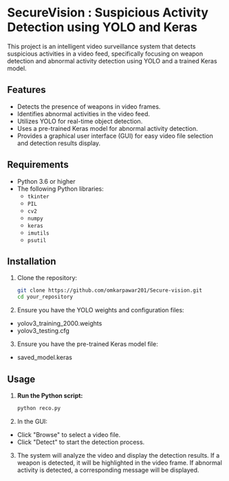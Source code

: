 # SecureVision : Suspicious Activity Detection using YOLO and Keras

This project is an intelligent video surveillance system that detects suspicious activities in a video feed, specifically focusing on weapon detection and abnormal activity detection using YOLO and a trained Keras model.

## Features

- Detects the presence of weapons in video frames.
- Identifies abnormal activities in the video feed.
- Utilizes YOLO for real-time object detection.
- Uses a pre-trained Keras model for abnormal activity detection.
- Provides a graphical user interface (GUI) for easy video file selection and detection results display.


## Requirements

- Python 3.6 or higher
- The following Python libraries:
  - `tkinter`
  - `PIL`
  - `cv2`
  - `numpy`
  - `keras`
  - `imutils`
  - `psutil`

## Installation

1. Clone the repository:
   ```bash
   git clone https://github.com/omkarpawar201/Secure-vision.git
   cd your_repository

2. Ensure you have the YOLO weights and configuration files:

 - yolov3_training_2000.weights
 - yolov3_testing.cfg

3. Ensure you have the pre-trained Keras model file:

 - saved_model.keras

## Usage

1. **Run the Python script:**
    ```sh
    python reco.py
    ```

2. In the GUI:

 - Click "Browse" to select a video file.
 - Click "Detect" to start the detection process.

3. The system will analyze the video and display the detection results. If a weapon is detected, it will be highlighted in the video frame. If abnormal activity is detected, a corresponding message will be displayed.